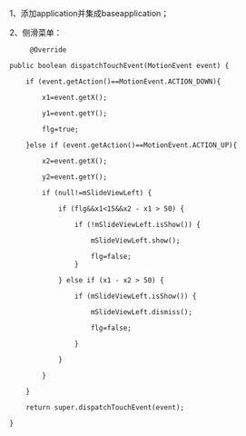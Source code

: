 
1、添加application并集成baseapplication；



2、侧滑菜单：

         @Override
         
    public boolean dispatchTouchEvent(MotionEvent event) {
    
        if (event.getAction()==MotionEvent.ACTION_DOWN){
        
            x1=event.getX();
            
            y1=event.getY();
            
            flg=true;
            
        }else if (event.getAction()==MotionEvent.ACTION_UP){
        
            x2=event.getX();
            
            y2=event.getY();
            
            if (null!=mSlideViewLeft) {
            
                if (flg&&x1<15&&x2 - x1 > 50) {
                
                    if (!mSlideViewLeft.isShow()) {
                    
                        mSlideViewLeft.show();
                        
                        flg=false;
                    }
                    
                } else if (x1 - x2 > 50) {
                
                    if (mSlideViewLeft.isShow()) {
                    
                        mSlideViewLeft.dismiss();
                        
                        flg=false;
                        
                    }
                    
                }
                
            }
            
        }
        
        return super.dispatchTouchEvent(event);
        
    }
    
